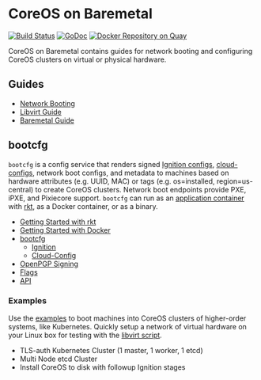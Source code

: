 
# CoreOS on Baremetal

[![Build Status](https://travis-ci.org/coreos/coreos-baremetal.svg?branch=master)](https://travis-ci.org/coreos/coreos-baremetal) [![GoDoc](https://godoc.org/github.com/coreos/coreos-baremetal?status.png)](https://godoc.org/github.com/coreos/coreos-baremetal) [![Docker Repository on Quay](https://quay.io/repository/coreos/bootcfg/status "Docker Repository on Quay")](https://quay.io/repository/coreos/bootcfg)

CoreOS on Baremetal contains guides for network booting and configuring CoreOS clusters on virtual or physical hardware.

## Guides

* [Network Booting](Documentation/network-booting.md)
* [Libvirt Guide](Documentation/virtual-hardware.md)
* [Baremetal Guide](Documentation/physical-hardware.md)

## bootcfg

`bootcfg` is a config service that renders signed [Ignition configs](https://coreos.com/ignition/docs/latest/what-is-ignition.html), [cloud-configs](https://github.com/coreos/coreos-cloudinit), network boot configs, and metadata to machines based on hardware attributes (e.g. UUID, MAC) or tags (e.g. os=installed, region=us-central) to create CoreOS clusters. Network boot endpoints provide PXE, iPXE, and Pixiecore support. `bootcfg` can run as an [application container](https://github.com/appc/spec) with [rkt](https://coreos.com/rkt/docs/latest/), as a Docker container, or as a binary.

* [Getting Started with rkt](Documentation/getting-started-rkt.md)
* [Getting Started with Docker](Documentation/getting-started-docker.md)
* [bootcfg](Documentation/bootcfg.md)
    * [Ignition](Documentation/ignition.md)
    * [Cloud-Config](Documentation/cloud-config.md)
* [OpenPGP Signing](Documentation/openpgp.md)
* [Flags](Documentation/config.md)
* [API](Documentation/api.md)

### Examples

Use the [examples](examples) to boot machines into CoreOS clusters of higher-order systems, like Kubernetes. Quickly setup a network of virtual hardware on your Linux box for testing with the [libvirt script](scripts/libvirt).

* TLS-auth Kubernetes Cluster (1 master, 1 worker, 1 etcd)
* Multi Node etcd Cluster
* Install CoreOS to disk with followup Ignition stages
